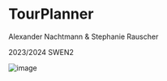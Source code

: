 # TourPlanner

Alexander Nachtmann & Stephanie Rauscher

2023/2024 SWEN2 



![image](https://github.com/ANcpLua/TourPlanner/assets/124206820/05bedfb4-ee7e-4e96-9f6a-ef97436c16c6)
